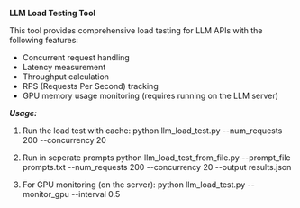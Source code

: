 **LLM Load Testing Tool**

This tool provides comprehensive load testing for LLM APIs with the following features:
- Concurrent request handling
- Latency measurement 
- Throughput calculation
- RPS (Requests Per Second) tracking
- GPU memory usage monitoring (requires running on the LLM server)

***Usage:***
1. Run the load test with cache:
   python llm_load_test.py --num_requests 200 --concurrency 20
   
3. Run in seperate prompts
   python llm_load_test_from_file.py --prompt_file prompts.txt --num_requests 200 --concurrency 20 --output results.json

4. For GPU monitoring (on the server):
   python llm_load_test.py --monitor_gpu --interval 0.5

